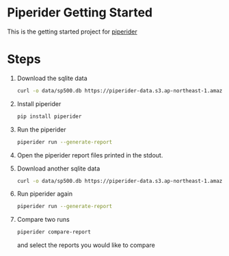 # Piperider Getting Started

This is the getting started project for [piperider](https://github.com/InfuseAI/piperider)

# Steps

1. Download the sqlite data

   ```bash
   curl -o data/sp500.db https://piperider-data.s3.ap-northeast-1.amazonaws.com/getting-started/sp500_20220401.db
   ```

1. Install piperider

   ```bash
   pip install piperider
   ```

1. Run the piperider

   ```bash
   piperider run --generate-report 
   ```

1. Open the piperider report files printed in the stdout.   

1. Download another sqlite data

   ```bash
   curl -o data/sp500.db https://piperider-data.s3.ap-northeast-1.amazonaws.com/getting-started/sp500_20220527.db
   ```

1. Run piperider again

   ```bash
   piperider run --generate-report 
   ```

1. Compare two runs

   ```bash
   piperider compare-report
   ```

   and select the reports you would like to compare
